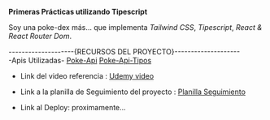 

**Primeras Prácticas utilizando Tipescript**


Soy una poke-dex más... que implementa *Tailwind CSS*, *Tipescript*, *React & React Router Dom*. 


--------------------{RECURSOS DEL PROYECTO}--------------------
<br>
-Apis Utilizadas-
[Poke-Api](https://pokeapi.co/api/v2/pokemon?limit=10000&offset=0)
[Poke-Api-Tipos](https://pokeapi.co/api/v2/type)

- Link del video referencia : [Udemy video](https://www.udemy.com/course/crea-una-pokedex-con-reactjs-y-typescript/learn/lecture/35220952#overview)


- Link a la planilla de Seguimiento del proyecto : [Planilla Seguimiento](https://docs.google.com/spreadsheets/d/1yEB7ZZzKS9C22Gi69bSiKfGmcGKly_ZNrbMmsPxg1mM/edit#gid=345762592)

- Link al Deploy: proximamente... 
